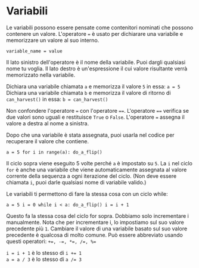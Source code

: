 # Variabili
Le variabili possono essere pensate come contenitori nominati che possono contenere un valore. L'operatore `=` è usato per dichiarare una variabile e memorizzare un valore al suo interno.

`variable_name = value`

Il lato sinistro dell'operatore è il nome della variabile. Puoi dargli qualsiasi nome tu voglia. Il lato destro è un'espressione il cui valore risultante verrà memorizzato nella variabile.

Dichiara una variabile chiamata `a` e memorizza il valore `5` in essa: `a = 5`  
Dichiara una variabile chiamata `b` e memorizza il valore di ritorno di `can_harvest()` in essa: `b = can_harvest()`

Non confondere l'operatore `=` con l'operatore `==`. L'operatore `==` verifica se due valori sono uguali e restituisce `True` o `False`. L'operatore `=` assegna il valore a destra al nome a sinistra.

Dopo che una variabile è stata assegnata, puoi usarla nel codice per recuperare il valore che contiene.

`a = 5
for i in range(a):
	do_a_flip()`

Il ciclo sopra viene eseguito 5 volte perché `a` è impostato su `5`. La `i` nel ciclo `for` è anche una variabile che viene automaticamente assegnata al valore corrente della sequenza a ogni iterazione del ciclo. (Non deve essere chiamata `i`, puoi darle qualsiasi nome di variabile valido.)

Le variabili ti permettono di fare la stessa cosa con un ciclo while:

`a = 5
i = 0
while i < a:
	do_a_flip()
	i = i + 1`

Questo fa la stessa cosa del ciclo for sopra. Dobbiamo solo incrementare i manualmente. Nota che per incrementare i, lo impostiamo sul suo valore precedente più `1`. Cambiare il valore di una variabile basato sul suo valore precedente è qualcosa di molto comune. Può essere abbreviato usando questi operatori: `+=, -=, *=, /=, %=`

`i = i + 1` è lo stesso di `i += 1`  
`a = a / 3` è lo stesso di `a /= 3`